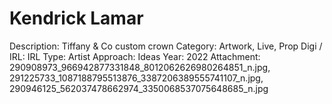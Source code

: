 # Kendrick Lamar

Description: Tiffany & Co custom crown
Category: Artwork, Live, Prop
Digi / IRL: IRL
Type: Artist
Approach: Ideas
Year: 2022
Attachment: 290908973_966942877331848_8012062626980264851_n.jpg, 291225733_1087188795513876_3387206389555741107_n.jpg, 290946125_562037478662974_3350068537075648685_n.jpg